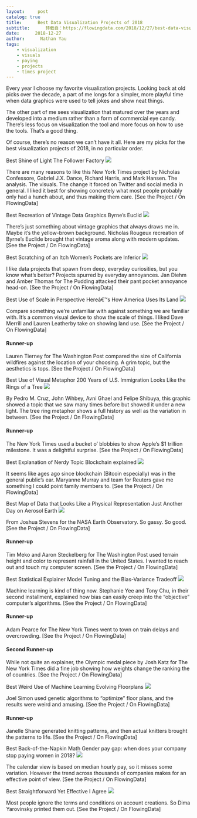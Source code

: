 ```yaml
---
layout:     post
catalog: true
title:      Best Data Visualization Projects of 2018
subtitle:      转载自：https://flowingdata.com/2018/12/27/best-data-visualization-projects-of-2018/
date:      2018-12-27
author:      Nathan Yau
tags:
    - visualization
    - visuals
    - paying
    - projects
    - times project
---
```


Every year I choose my favorite visualization projects. Looking back at old picks over the decade, a part of me longs for a simpler, more playful time when data graphics were used to tell jokes and show neat things.

The other part of me sees visualization that matured over the years and developed into a medium rather than a form of commercial eye candy. There’s less focus on visualization the tool and more focus on how to use the tools. That’s a good thing. 

Of course, there’s no reason we can’t have it all. Here are my picks for the best visualization projects of 2018, in no particular order.


Best Shine of Light
The Follower Factory
![](https://i0.wp.com/flowingdata.com/wp-content/uploads/2018/01/Follower-Factory.png?resize=720%2C490&ssl=1)


There are many reasons to like this New York Times project by Nicholas Confessore, Gabriel J.X. Dance, Richard Harris, and Mark Hansen. The analysis. The visuals. The change it forced on Twitter and social media in general. I liked it best for showing concretely what most people probably only had a hunch about, and thus making them care. [See the Project / On FlowingData]


Best Recreation of Vintage Data Graphics
Byrne’s Euclid
![](https://i2.wp.com/flowingdata.com/wp-content/uploads/2018/12/Bryne-Elements-750x560.png?resize=750%2C560&ssl=1)


There’s just something about vintage graphics that always draws me in. Maybe it’s the yellow-brown background. Nicholas Rougeux recreation of Byrne’s Euclide brought that vintage aroma along with modern updates. [See the Project / On FlowingData]


Best Scratching of an Itch
Women’s Pockets are Inferior
![](https://i0.wp.com/flowingdata.com/wp-content/uploads/2018/08/Pockets.png?resize=750%2C491&ssl=1)


I like data projects that spawn from deep, everyday curiosities, but you know what’s better? Projects spurred by everyday annoyances. Jan Diehm and Amber Thomas for The Pudding attacked their pant pocket annoyance head-on. [See the Project / On FlowingData]


Best Use of Scale in Perspective
Hereâ€™s How America Uses Its Land
![](https://i2.wp.com/flowingdata.com/wp-content/uploads/2018/07/How-America-uses-its-land.png?resize=750%2C496&ssl=1)


Compare something we’re unfamiliar with against something we are familiar with. It’s a common visual device to show the scale of things. I liked Dave Merrill and Lauren Leatherby take on showing land use. [See the Project / On FlowingData]

#### Runner-up

Lauren Tierney for The Washington Post compared the size of California wildfires against the location of your choosing. A grim topic, but the aesthetics is tops. [See the Project / On FlowingData]


Best Use of Visual Metaphor
200 Years of U.S. Immigration Looks Like the Rings of a Tree
![](https://i2.wp.com/flowingdata.com/wp-content/uploads/2018/07/Immigration-as-a-tree-ring.png?resize=720%2C780&ssl=1)


By Pedro M. Cruz, John Wihbey, Avni Ghael and Felipe Shibuya, this graphic showed a topic that we saw many times before but showed it under a new light. The tree ring metaphor shows a full history as well as the variation in between. [See the Project / On FlowingData]

#### Runner-up

The New York Times used a bucket o’ blobbies to show Apple’s $1 trillion milestone. It was a delightful surprise. [See the Project / On FlowingData]


Best Explanation of Nerdy Topic
Blockchain explained
![](https://i0.wp.com/flowingdata.com/wp-content/uploads/2018/06/Blockchain-visually-explained-720x522.png?resize=720%2C522&ssl=1)


It seems like ages ago since blockchain (Bitcoin especially) was in the general public’s ear. Maryanne Murray and team for Reuters gave me something I could point family members to. [See the Project / On FlowingData]


Best Map of Data that Looks Like a Physical Representation
Just Another Day on Aerosol Earth
![](https://i2.wp.com/flowingdata.com/wp-content/uploads/2018/08/atmosphere_geo5_2018235_lrg.jpg?resize=750%2C375&ssl=1)


From Joshua Stevens for the NASA Earth Observatory. So gassy. So good. [See the Project / On FlowingData]

#### Runner-up

Tim Meko and Aaron Steckelberg for The Washington Post used terrain height and color to represent rainfall in the United States. I wanted to reach out and touch my computer screen. [See the Project / On FlowingData]


Best Statistical Explainer
Model Tuning and the Bias-Variance Tradeoff
![](https://i1.wp.com/flowingdata.com/wp-content/uploads/2018/06/Biases-in-machine-learning.png?resize=720%2C692&ssl=1)


Machine learning is kind of thing now. Stephanie Yee and Tony Chu, in their second installment, explained how bias can easily creep into the “objective” computer’s algorithms. [See the Project / On FlowingData]

#### Runner-up

Adam Pearce for The New York Times went to town on train delays and overcrowding. [See the Project / On FlowingData]

#### Second Runner-up

While not quite an explainer, the Olympic medal piece by Josh Katz for The New York Times did a fine job showing how weights change the ranking the of countries. [See the Project / On FlowingData]


Best Weird Use of Machine Learning
Evolving Floorplans
![](https://i0.wp.com/flowingdata.com/wp-content/uploads/2018/08/22Optimized22-floor-layout.png?resize=750%2C886&ssl=1)


Joel Simon used genetic algorithms to “optimize” floor plans, and the results were weird and amusing. [See the Project / On FlowingData]

#### Runner-up

Janelle Shane generated knitting patterns, and then actual knitters brought the patterns to life. [See the Project / On FlowingData]


Best Back-of-the-Napkin Math
Gender pay gap: when does your company stop paying women in 2018?
![](https://i1.wp.com/flowingdata.com/wp-content/uploads/2018/04/Gender-pay-gap.png?resize=720%2C386&ssl=1)


The calendar view is based on median hourly pay, so it misses some variation. However the trend across thousands of companies makes for an effective point of view. [See the Project / On FlowingData]


Best Straightforward Yet Effective
I Agree
![](https://i1.wp.com/flowingdata.com/wp-content/uploads/2018/05/I-Agree-by-Dima-Yarovinsky.jpg?resize=720%2C1079&ssl=1)


Most people ignore the terms and conditions on account creations. So Dima Yarovinsky printed them out. [See the Project / On FlowingData]
